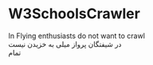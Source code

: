 # W3SchoolsCrawler
 In Flying enthusiasts do not want to crawl 
<br /> 
در شیفتگان پرواز میلی به خزیدن نیست 
<br /> 
 تمام 
